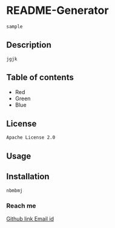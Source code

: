 
      
      
 # README-Generator

    sample

  ## Description

    jgjk
      
  ## Table of contents

   + Red
   + Green
   + Blue
    
      
  ## License
    Apache License 2.0
      
  ## Usage
      
  ## Installation
  
    nbmbmj
      
  ### Reach me

   [Github link ](bm)
   [Email id ](jh)
    

      